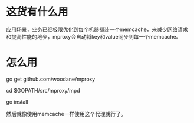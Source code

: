 # 这货有什么用
应用场景，业务已经极限优化到每个机器都装一个memcache，来减少网络请求和提高性能的地步，mproxy会自动将key和value同步到每一个memcache。

# 怎么用
go get github.com/woodane/mproxy

cd $GOPATH/src/mproxy/mpd

go install

然后就像使用memcache一样使用这个代理就行了。

